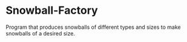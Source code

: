 # Snowball-Factory
Program that produces snowballs of different types and sizes to make snowballs of a desired size.
